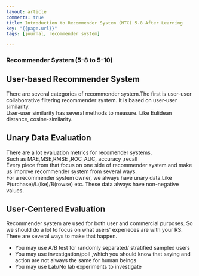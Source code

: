 ```yaml
---
layout: article
comments: true
title: Introduction to Recommender System (MTC) 5-8 After Learning
key: "{{page.url}}"
tags: [journal, recommender system]

---
```

### Recommender System (5-8 to 5-10)    
## User-based Recommender System  
There are several categories of recommender system.The first is user-user collaborrative filtering recommender system. It is based on user-user similarity.  
User-user similarity has several methods to measure. Like Eulidean distance, cosine-similarity.  
## Unary Data Evaluation  
There are a lot evaluation metrics for recomender systems.   
Such as MAE,MSE,RMSE ,ROC_AUC, accuracy ,recall  
Every piece from that focus on one side of recommender system and make us improve recommender system from several ways.  
For a recommender system owner, we always have unary data.Like P(urchase)/L(ike)/B(rowse) etc. These data always have non-negative values.
## User-Centered Evaluation  
Recommender system are used for both user and commercial  purposes. So we should do a lot to focus on what users' experieces are with your RS.  
There are several ways to make that happen.  

- You may use A/B test for  randomly separated/ stratified sampled users
- You may use investigation/poll ,which you should know that saying and action are not always the same for human beings
- You may use Lab/No lab experiments to investigate


